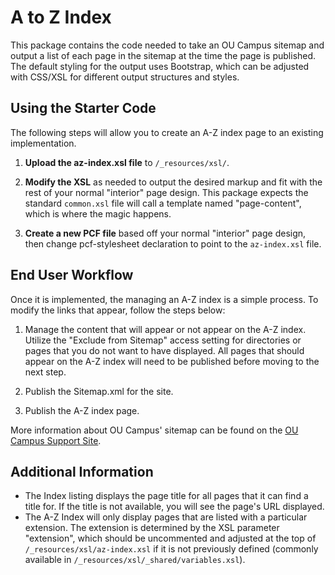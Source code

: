 # A to Z Index

This package contains the code needed to take an OU Campus sitemap and output a list of each page in the sitemap at the time the page is published. The default styling for the output uses Bootstrap, which can be adjusted with CSS/XSL for different output structures and styles. 

## Using the Starter Code

The following steps will allow you to create an A-Z index page to an existing implementation. 

1. **Upload the az-index.xsl file** to `/_resources/xsl/`. 

2. **Modify the XSL** as needed to output the desired markup and fit with the rest of your normal "interior" page design. This package expects the standard `common.xsl` file will call a template named "page-content", which is where the magic happens. 

3. **Create a new PCF file** based off your normal "interior" page design, then change pcf-stylesheet declaration to point to the `az-index.xsl` file.

## End User Workflow

Once it is implemented, the managing an A-Z index is a simple process. To modify the links that appear, follow the steps below:

1. Manage the content that will appear or not appear on the A-Z index. Utilize the "Exclude from Sitemap" access setting for directories or pages that you do not want to have displayed. All pages that should appear on the A-Z index will need to be published before moving to the next step.

3. Publish the Sitemap.xml for the site.

4. Publish the A-Z index page.

More information about OU Campus' sitemap can be found on the [OU Campus Support Site](http://support.omniupdate.com/oucampus10/setup/sites/site-actions/sitemap.html).

## Additional Information

- The Index listing displays the page title for all pages that it can find a title for. If the title is not available, you will see the page's URL displayed. 
- The A-Z Index will only display pages that are listed with a particular extension. The extension is determined by the XSL parameter "extension", which should be uncommented and adjusted at the top of `/_resources/xsl/az-index.xsl` if it is not previously defined (commonly available in `/_resources/xsl/_shared/variables.xsl`). 